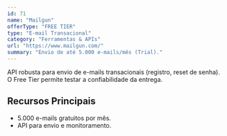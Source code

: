 ```yaml
---
id: 71
name: "Mailgun"
offerType: "FREE TIER"
type: "E-mail Transacional"
category: "Ferramentas & APIs"
url: "https://www.mailgun.com/"
summary: "Envio de até 5.000 e-mails/mês (Trial)."
---
```


API robusta para envio de e-mails transacionais (registro, reset de senha). O Free Tier permite testar a confiabilidade da entrega.

## Recursos Principais

- 5.000 e-mails gratuitos por mês.
- API para envio e monitoramento.
